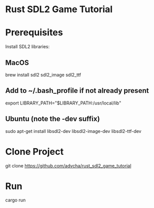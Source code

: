# Rust SDL2 Game Tutorial

# Prerequisites
Install SDL2 libraries:
## MacOS
brew install sdl2 sdl2_image sdl2_ttf

## Add to ~/.bash_profile if not already present
export LIBRARY_PATH="$LIBRARY_PATH:/usr/local/lib"

## Ubuntu (note the -dev suffix)
sudo apt-get install libsdl2-dev libsdl2-image-dev libsdl2-ttf-dev

# Clone Project
git clone https://github.com/advcha/rust_sdl2_game_tutorial

# Run
cargo run
